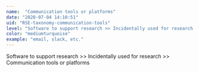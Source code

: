 ```yaml
---
name:  "Communication tools or platforms"
date: "2020-07-04 14:10:51"
uid: "RSE-taxonomy-communication-tools"
level: "Software to support research >> Incidentally used for research >> Communication tools or platforms"
color: "mediumturquoise"
example: "email, slack, etc." 
---
```


Software to support research >> Incidentally used for research >> Communication tools or platforms